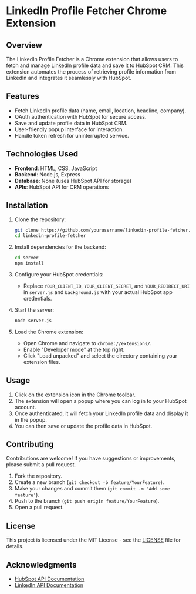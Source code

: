 
# LinkedIn Profile Fetcher Chrome Extension

## Overview

The LinkedIn Profile Fetcher is a Chrome extension that allows users to fetch and manage LinkedIn profile data and save it to HubSpot CRM. This extension automates the process of retrieving profile information from LinkedIn and integrates it seamlessly with HubSpot.

## Features

- Fetch LinkedIn profile data (name, email, location, headline, company).
- OAuth authentication with HubSpot for secure access.
- Save and update profile data in HubSpot CRM.
- User-friendly popup interface for interaction.
- Handle token refresh for uninterrupted service.

## Technologies Used

- **Frontend**: HTML, CSS, JavaScript
- **Backend**: Node.js, Express
- **Database**: None (uses HubSpot API for storage)
- **APIs**: HubSpot API for CRM operations

## Installation

1. Clone the repository:
   ```bash
   git clone https://github.com/yourusername/linkedin-profile-fetcher.git
   cd linkedin-profile-fetcher
   ```

2. Install dependencies for the backend:
   ```bash
   cd server
   npm install
   ```

3. Configure your HubSpot credentials:
   - Replace `YOUR_CLIENT_ID`, `YOUR_CLIENT_SECRET`, and `YOUR_REDIRECT_URI` in `server.js` and `background.js` with your actual HubSpot app credentials.

4. Start the server:
   ```bash
   node server.js
   ```

5. Load the Chrome extension:
   - Open Chrome and navigate to `chrome://extensions/`.
   - Enable "Developer mode" at the top right.
   - Click "Load unpacked" and select the directory containing your extension files.

## Usage

1. Click on the extension icon in the Chrome toolbar.
2. The extension will open a popup where you can log in to your HubSpot account.
3. Once authenticated, it will fetch your LinkedIn profile data and display it in the popup.
4. You can then save or update the profile data in HubSpot.

## Contributing

Contributions are welcome! If you have suggestions or improvements, please submit a pull request.

1. Fork the repository.
2. Create a new branch (`git checkout -b feature/YourFeature`).
3. Make your changes and commit them (`git commit -m 'Add some feature'`).
4. Push to the branch (`git push origin feature/YourFeature`).
5. Open a pull request.

## License

This project is licensed under the MIT License - see the [LICENSE](LICENSE) file for details.

## Acknowledgments

- [HubSpot API Documentation](https://developers.hubspot.com/docs/api/overview)
- [LinkedIn API Documentation](https://docs.microsoft.com/en-us/linkedin/shared/integrations/people/profile-api)


